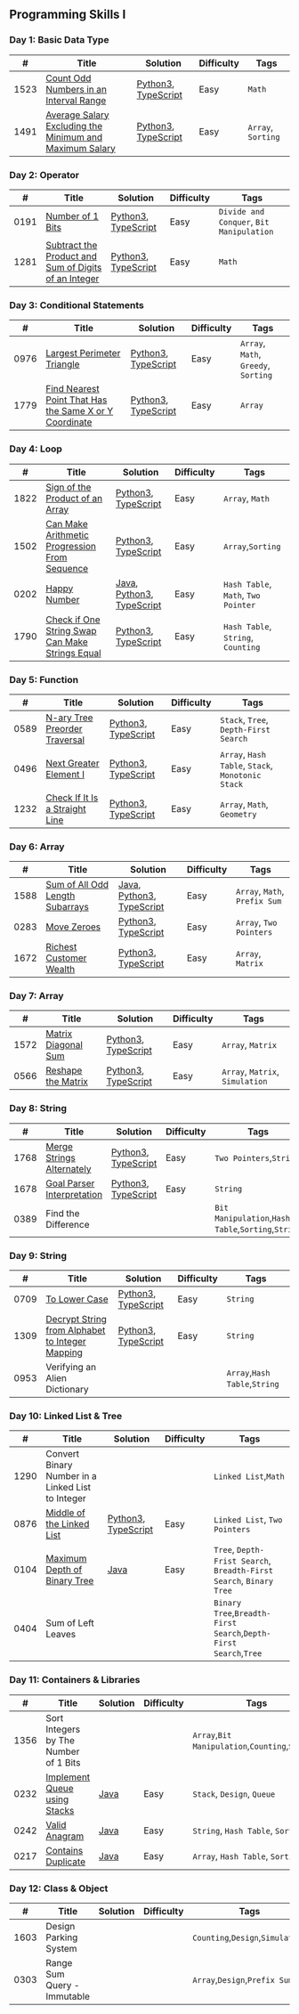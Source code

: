 ## Programming Skills I

### Day 1: Basic Data Type

| #    | Title                                                                                                                                                         | Solution                                                                                                                                                                          | Difficulty | Tags               |
| ---- | ------------------------------------------------------------------------------------------------------------------------------------------------------------- | --------------------------------------------------------------------------------------------------------------------------------------------------------------------------------- | ---------- | ------------------ |
| 1523 | [Count Odd Numbers in an Interval Range](https://leetcode.com/problems/count-odd-numbers-in-an-interval-range/)                                               | [Python3](../Math/Python/_1523_CountOddNumbersinanIntervalRange.py), [TypeScript](../Math/TypeScript/_1523_CountOddNumbersinanIntervalRange.ts)                                   | Easy       | `Math`             |
| 1491 | [Average Salary Excluding the Minimum and Maximum Salary](https://leetcode.com/problems/average-salary-excluding-the-minimum-and-maximum-salary/description/) | [Python3](../Array/Python/_1491_AverageSalaryExcludingtheMinimumandMaximumSalary.py), [TypeScript](../Array/TypeScript/_1491_AverageSalaryExcludingtheMinimumandMaximumSalary.ts) | Easy       | `Array`, `Sorting` |

### Day 2: Operator

| #    | Title                                                                                                                                                  | Solution                                                                                                                                                              | Difficulty | Tags                                     |
| ---- | ------------------------------------------------------------------------------------------------------------------------------------------------------ | --------------------------------------------------------------------------------------------------------------------------------------------------------------------- | ---------- | ---------------------------------------- |
| 0191 | [Number of 1 Bits](https://leetcode.com/problems/number-of-1-bits/description/)                                                                        | [Python3](../BitManipulation/Python/_0191_Numberof1Bits.py), [TypeScript](../BitManipulation/TypeScript/_0191_Numberof1Bits.ts)                                       | Easy       | `Divide and Conquer`, `Bit Manipulation` |
| 1281 | [Subtract the Product and Sum of Digits of an Integer](https://leetcode.com/problems/subtract-the-product-and-sum-of-digits-of-an-integer/description) | [Python3](../Math/Python/_1281_SubtracttheProductandSumofDigitsofanInteger.py), [TypeScript](../Math/TypeScript/_1281_SubtracttheProductandSumofDigitsofanInteger.ts) | Easy       | `Math`                                   |

### Day 3: Conditional Statements

| #    | Title                                                                                                                                                       | Solution                                                                                                                                                                  | Difficulty | Tags                                 |
| ---- | ----------------------------------------------------------------------------------------------------------------------------------------------------------- | ------------------------------------------------------------------------------------------------------------------------------------------------------------------------- | ---------- | ------------------------------------ |
| 0976 | [Largest Perimeter Triangle](https://leetcode.com/problems/largest-perimeter-triangle/description/)                                                         | [Python3](../Array/Python/_0976_LargestPerimeterTriangle.py), [TypeScript](../Array/TypeScript/_0976_LargestPerimeterTriangle.ts)                                         | Easy       | `Array`, `Math`, `Greedy`, `Sorting` |
| 1779 | [Find Nearest Point That Has the Same X or Y Coordinate](https://leetcode.com/problems/find-nearest-point-that-has-the-same-x-or-y-coordinate/description/) | [Python3](../Array/Python/_1779_FindNearestPointThatHastheSameXorYCoordinate.py), [TypeScript](../Array/TypeScript/_1779_FindNearestPointThatHastheSameXorYCoordinate.ts) | Easy       | `Array`                              |

### Day 4: Loop

| #    | Title                                                                                                                            | Solution                                                                                                                                                          | Difficulty | Tags                                |
| ---- | -------------------------------------------------------------------------------------------------------------------------------- | ----------------------------------------------------------------------------------------------------------------------------------------------------------------- | ---------- | ----------------------------------- |
| 1822 | [Sign of the Product of an Array](https://leetcode.com/problems/sign-of-the-product-of-an-array)                                 | [Python3](../Array/Python/_1822_SignoftheProductofanArray.py), [TypeScript](../Array/TypeScript/_1822_SignoftheProductofanArray.ts)                               | Easy       | `Array`, `Math`                     |
| 1502 | [Can Make Arithmetic Progression From Sequence](https://leetcode.com/problems/can-make-arithmetic-progression-from-sequence)     | [Python3](../Array/Python/_1502_CanMakeArithmeticProgressionFromSequence.py), [TypeScript](../Array/TypeScript/_1502_CanMakeArithmeticProgressionFromSequence.ts) | Easy       | `Array`,`Sorting`                   |
| 0202 | [Happy Number](https://leetcode.com/problems/happy-number/)                                                                      | [Java](../Math/Java/_0202_HappyNumber.java), [Python3](../Math/Python/_0202_HappyNumber.py), [TypeScript](../Math/TypeScript/_0202_HappyNumber.ts)                | Easy       | `Hash Table`, `Math`, `Two Pointer` |
| 1790 | [Check if One String Swap Can Make Strings Equal](https://leetcode.com/problems/check-if-one-string-swap-can-make-strings-equal) | [Python3](./String/Python/_1790_CheckifOneStringSwapCanMakeStringsEqual.py), [TypeScript](./String/TypeScript/_1790_CheckifOneStringSwapCanMakeStringsEqual.ts)   | Easy       | `Hash Table`, `String`, `Counting`  |

### Day 5: Function

| #    | Title                                                                                           | Solution                                                                                                                            | Difficulty | Tags                                              |
| ---- | ----------------------------------------------------------------------------------------------- | ----------------------------------------------------------------------------------------------------------------------------------- | ---------- | ------------------------------------------------- |
| 0589 | [N-ary Tree Preorder Traversal](https://leetcode.com/problems/n-ary-tree-preorder-traversal)    | [Python3](../Tree/Python/_0589_N-aryTreePreorderTraversal.py), [TypeScript](../Tree/TypeScript/_0589_N-aryTreePreorderTraversal.ts) | Easy       | `Stack`, `Tree`, `Depth-First Search`             |
| 0496 | [Next Greater Element I](https://leetcode.com/problems/next-greater-element-i)                  | [Python3](../Array/Python/_0496_NextGreaterElementI.py), [TypeScript](../Array/TypeScript/_0496_NextGreaterElementI.ts)             | Easy       | `Array`, `Hash Table`, `Stack`, `Monotonic Stack` |
| 1232 | [Check If It Is a Straight Line](https://leetcode.com/problems/check-if-it-is-a-straight-line/) | [Python3](../Array/Python/_1232_CheckIfItIsaStraightLine.py), [TypeScript](../Array/TypeScript/_1232_CheckIfItIsaStraightLine.ts)   | Easy       | `Array`, `Math`, `Geometry`                       |

### Day 6: Array

| #    | Title                                                                                             | Solution                                                                                                                                                                                           | Difficulty | Tags                          |
| ---- | ------------------------------------------------------------------------------------------------- | -------------------------------------------------------------------------------------------------------------------------------------------------------------------------------------------------- | ---------- | ----------------------------- |
| 1588 | [Sum of All Odd Length Subarrays](https://leetcode.com/problems/sum-of-all-odd-length-subarrays/) | [Java](../Array/Java/_1588_SumofAllOddLengthSubarrays.java), [Python3](../Array/Python/_1588_SumofAllOddLengthSubarrays.py), [TypeScript](../Array/TypeScript/_1588_SumofAllOddLengthSubarrays.ts) | Easy       | `Array`, `Math`, `Prefix Sum` |
| 0283 | [Move Zeroes](https://leetcode.com/problems/move-zeroes)                                          | [Python3](../Array/Python/_0283_MoveZeroes.py), [TypeScript](../Array/TypeScript/_0283_MoveZeroes.ts)                                                                                              | Easy       | `Array`, `Two Pointers`       |
| 1672 | [Richest Customer Wealth](https://leetcode.com/problems/richest-customer-wealth/description/)     | [Python3](../Array/Python/_1672_RichestCustomerWealth.py), [TypeScript](../Array/TypeScript/_1672_RichestCustomerWealth.py)                                                                        | Easy       | `Array`, `Matrix`             |

### Day 7: Array

| #    | Title                                                                                 | Solution                                                                                                            | Difficulty | Tags                            |
| ---- | ------------------------------------------------------------------------------------- | ------------------------------------------------------------------------------------------------------------------- | ---------- | ------------------------------- |
| 1572 | [Matrix Diagonal Sum](https://leetcode.com/problems/matrix-diagonal-sum/description/) | [Python3](../Array/Python/_1572_MatrixDiagonalSum.py), [TypeScript](../Array/TypeScript/_1572_MatrixDiagonalSum.ts) | Easy       | `Array`, `Matrix`               |
| 0566 | [Reshape the Matrix](https://leetcode.com/problems/reshape-the-matrix/description/)   | [Python3](../Array/Python/_0566_ReshapetheMatrix.py), [TypeScript](../Array/TypeScript/_0566_ReshapetheMatrix.ts)   | Easy       | `Array`, `Matrix`, `Simulation` |

### Day 8: String

| #    | Title                                                                                  | Solution                                                                                                                            | Difficulty | Tags                                               |
| ---- | -------------------------------------------------------------------------------------- | ----------------------------------------------------------------------------------------------------------------------------------- | ---------- | -------------------------------------------------- |
| 1768 | [Merge Strings Alternately](https://leetcode.com/problems/merge-strings-alternately)   | [Python3](../String/Python/_1768_MergeStringsAlternately.py), [TypeScript](../String/TypeScript/_1768_MergeStringsAlternately.ts)   | Easy       | `Two Pointers`,`String`                            |
| 1678 | [Goal Parser Interpretation](https://leetcode.com/problems/goal-parser-interpretation) | [Python3](../String/Python/_1678_GoalParserInterpretation.py), [TypeScript](../String/TypeScript/_1678_GoalParserInterpretation.ts) | Easy       | `String`                                           |
| 0389 | Find the Difference                                                                    |                                                                                                                                     |            | `Bit Manipulation`,`Hash Table`,`Sorting`,`String` |

### Day 9: String

| #    | Title                                                                                                                             | Solution                                                                                                                                                              | Difficulty | Tags                          |
| ---- | --------------------------------------------------------------------------------------------------------------------------------- | --------------------------------------------------------------------------------------------------------------------------------------------------------------------- | ---------- | ----------------------------- |
| 0709 | [To Lower Case](https://leetcode.com/problems/to-lower-case/)                                                                     | [Python3](../String/Python/_0709_ToLowerCase.py), [TypeScript](../String/TypeScript/_0709_ToLowerCase.ts)                                                             | Easy       | `String`                      |
| 1309 | [Decrypt String from Alphabet to Integer Mapping](https://leetcode.com/problems/decrypt-string-from-alphabet-to-integer-mapping/) | [Python3](../String/Python/_1309_DecryptStringfromAlphabettoIntegerMapping.py), [TypeScript](../String/TypeScript/_1309_DecryptStringfromAlphabettoIntegerMapping.ts) | Easy       | `String`                      |
| 0953 | Verifying an Alien Dictionary                                                                                                     |                                                                                                                                                                       |            | `Array`,`Hash Table`,`String` |

### Day 10: Linked List & Tree

| #    | Title                                                                                             | Solution                                                                                                                              | Difficulty | Tags                                                                |
| ---- | ------------------------------------------------------------------------------------------------- | ------------------------------------------------------------------------------------------------------------------------------------- | ---------- | ------------------------------------------------------------------- |
| 1290 | Convert Binary Number in a Linked List to Integer                                                 |                                                                                                                                       |            | `Linked List`,`Math`                                                |
| 0876 | [Middle of the Linked List](https://leetcode.com/problems/middle-of-the-linked-list/description/) | [Python3](../LinkedList/Python/_0876_MiddleoftheLinkedList.py), [TypeScript](../LinkedList/TypeScript/_0876_MiddleoftheLinkedList.ts) | Easy       | `Linked List`, `Two Pointers`                                       |
| 0104 | [Maximum Depth of Binary Tree](https://leetcode.com/problems/maximum-depth-of-binary-tree/)       | [Java](../Tree/Java/_0104_MaximumDepthofBinaryTree.java)                                                                              | Easy       | `Tree`, `Depth-Frist Search`, `Breadth-First Search`, `Binary Tree` |
| 0404 | Sum of Left Leaves                                                                                |                                                                                                                                       |            | `Binary Tree`,`Breadth-First Search`,`Depth-First Search`,`Tree`    |

### Day 11: Containers & Libraries

| #    | Title                                                                                       | Solution                                                   | Difficulty | Tags                                            |
| ---- | ------------------------------------------------------------------------------------------- | ---------------------------------------------------------- | ---------- | ----------------------------------------------- |
| 1356 | Sort Integers by The Number of 1 Bits                                                       |                                                            |            | `Array`,`Bit Manipulation`,`Counting`,`Sorting` |
| 0232 | [Implement Queue using Stacks](https://leetcode.com/problems/implement-queue-using-stacks/) | [Java](../Queue/Java/_0232_ImplementQueueUsingStacks.java) | Easy       | `Stack`, `Design`, `Queue`                      |
| 0242 | [Valid Anagram](https://leetcode.com/problems/valid-anagram/)                               | [Java](../String/Java/_0242_ValidAnagram.java)             | Easy       | `String`, `Hash Table`, `Sorting`               |
| 0217 | [Contains Duplicate](https://leetcode.com/problems/contains-duplicate/)                     | [Java](../Array/Java/_0217_ContainsDuplicate.java)         | Easy       | `Array`, `Hash Table`, `Sorting`                |

### Day 12: Class & Object

| #    | Title                       | Solution | Difficulty | Tags                             |
| ---- | --------------------------- | -------- | ---------- | -------------------------------- |
| 1603 | Design Parking System       |          |            | `Counting`,`Design`,`Simulation` |
| 0303 | Range Sum Query - Immutable |          |            | `Array`,`Design`,`Prefix Sum`    |
